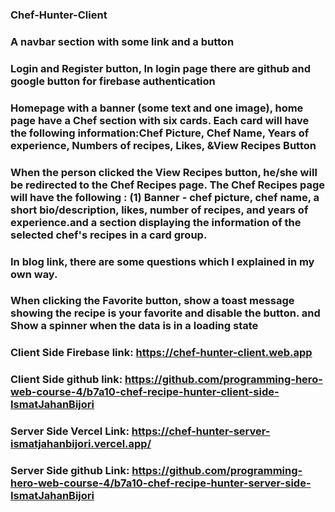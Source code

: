 ### Chef-Hunter-Client
### A navbar section with some link and a button
### Login and Register button, In login page there are github and google button for firebase authentication
### Homepage with a banner (some text and one image), home page have a Chef section with six cards. Each card will have the following information:Chef Picture, Chef Name, Years of experience, Numbers of recipes, Likes, &View Recipes Button
### When the person clicked the View Recipes button, he/she will be redirected to the Chef Recipes page. The Chef Recipes page will have the following : (1) Banner - chef picture, chef name, a short bio/description, likes, number of recipes, and years of experience.and a section displaying the information of the selected chef's recipes in a card group.
### In blog link, there are some questions which I explained in my own way.
### When clicking the Favorite button, show a toast message showing the recipe is your favorite and disable the button. and Show a spinner when the data is in a loading state

### Client Side Firebase link: https://chef-hunter-client.web.app
### Client Side github link: https://github.com/programming-hero-web-course-4/b7a10-chef-recipe-hunter-client-side-IsmatJahanBijori
### Server Side Vercel Link: https://chef-hunter-server-ismatjahanbijori.vercel.app/
### Server Side github Link: https://github.com/programming-hero-web-course-4/b7a10-chef-recipe-hunter-server-side-IsmatJahanBijori